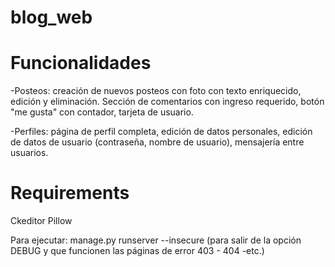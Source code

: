 # blog_web

# Funcionalidades

-Posteos: creación de nuevos posteos con foto con texto enriquecido, edición y eliminación.
Sección de comentarios con ingreso requerido, botón "me gusta" con contador, tarjeta de usuario.

-Perfiles: página de perfil completa, edición de datos personales, edición de datos de usuario (contraseña, nombre de usuario), mensajería entre usuarios.



# Requirements
Ckeditor
Pillow

Para ejecutar: manage.py runserver --insecure (para salir de la opción DEBUG y que funcionen las páginas de error 403 - 404 -etc.)
